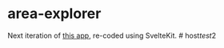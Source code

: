 # area-explorer
Next iteration of [this app](https://github.com/bothness/mini-profiles), re-coded using SvelteKit.
#   h o s t _ t e s t _ 2  
 